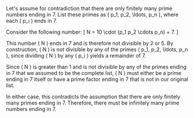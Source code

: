 Let's assume for contradiction that there are only finitely many prime numbers ending in 7. List these primes as \( p_1, p_2, \ldots, p_n \), where each \( p_i \) ends in 7.

Consider the following number:
\[ N = 10 \cdot (p_1 p_2 \cdots p_n) + 7. \]

This number \( N \) ends in 7 and is therefore not divisible by 2 or 5. By construction, \( N \) is not divisible by any of the primes \( p_1, p_2, \ldots, p_n \), since dividing \( N \) by any \( p_i \) yields a remainder of 7.

Since \( N \) is greater than 1 and is not divisible by any of the primes ending in 7 that we assumed to be the complete list, \( N \) must either be a prime ending in 7 itself or have a prime factor ending in 7 that is not in our original list.

In either case, this contradicts the assumption that there are only finitely many primes ending in 7. Therefore, there must be infinitely many prime numbers ending in 7.